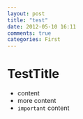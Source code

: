```yaml
---
layout: post
title: "test"
date: 2012-05-10 16:11
comments: true
categories: First
---
```


TestTitle
=========

* content
* more content
* `important` content
